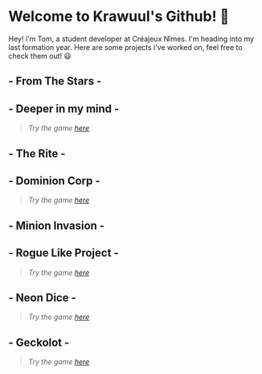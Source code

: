 # Welcome to Krawuul's Github! 👋

Hey! i'm Tom, a student developer at Créajeux Nîmes. I'm heading into my last formation year.
Here are some projects i've worked on, feel free to check them out! 😃

## - From The Stars -
## - Deeper in my mind -

> *Try the game [here](https://sobriket.itch.io/dimm)*

## - The Rite -
## - Dominion Corp -

> *Try the game [here](https://sobriket.itch.io/dominion)*

## - Minion Invasion -
## - Rogue Like Project -

> *Try the game [here](https://sobriket.itch.io/rogue-like-test)*

## - Neon Dice -

> *Try the game [here](https://flegmatik-surf.itch.io/neon-dice)*

## - Geckolot -

> *Try the game [here](https://mathieu-coutant.itch.io/geckolot)*

<!--
**Krawuul/Krawuul** is a ✨ _special_ ✨ repository because its `README.md` (this file) appears on your GitHub profile.

Here are some ideas to get you started:

- 🔭 I’m currently working on ...
- 🌱 I’m currently learning ...
- 👯 I’m looking to collaborate on ...
- 🤔 I’m looking for help with ...
- 💬 Ask me about ...
- 📫 How to reach me: ...
- 😄 Pronouns: ...
- ⚡ Fun fact: ...
-->
